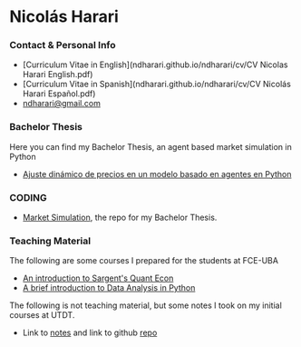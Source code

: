 # Nicolás Harari

### Contact & Personal Info

- [Curriculum Vitae in English](ndharari.github.io/ndharari/cv/CV Nicolas Harari English.pdf)
- [Curriculum Vitae in Spanish](ndharari.github.io/ndharari/cv/CV Nicolás Harari Español.pdf)
- [ndharari@gmail.com](mailto:ndharari@gmail.com)

### Bachelor Thesis

Here you can find my Bachelor Thesis, an agent based market simulation in Python

 - [Ajuste dinámico de precios en un modelo basado en agentes en Python](https://ndharari.github.io/MarketSimulation/)

### CODING

- [Market Simulation](https://github.com/ndharari/MarketSimulation), the repo for my Bachelor Thesis.

### Teaching Material

The following are some courses I prepared for the students at FCE-UBA

- [An introduction to Sargent's Quant Econ](https://github.com/ndharari/ClaseSargent_1-11-2019)
- [A brief introduction to Data Analysis in Python](https://github.com/ndharari/ClaseDatos_29-10-2019)

The following is not teaching material, but some notes I took on my initial courses at UTDT.

- Link to [notes](https://ndharari.github.io/MateUTDT/) and link to github [repo](https://github.com/ndharari/MateUTDT)
